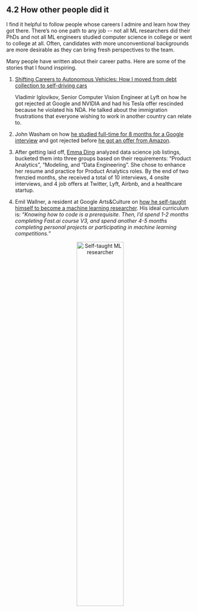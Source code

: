 ## 4.2 How other people did it

I find it helpful to follow people whose careers I admire and learn how they got there. There’s no one path to any job -- not all ML researchers did their PhDs and not all ML engineers studied computer science in college or went to college at all. Often, candidates with more unconventional backgrounds are more desirable as they can bring fresh perspectives to the team.

Many people have written about their career paths. Here are some of the stories that I found inspiring.


1. [Shifting Careers to Autonomous Vehicles: How I moved from debt collection to self-driving cars](https://towardsdatascience.com/how-i-found-my-current-job-3fb22e511a1f)

    Vladimir Iglovikov, Senior Computer Vision Engineer at Lyft on how he got rejected at Google and NVIDIA and had his Tesla offer rescinded because he violated his NDA. He talked about the immigration frustrations that everyone wishing to work in another country can relate to.

2. John Washam on how [he studied full-time for 8 months for a Google interview](https://www.freecodecamp.org/news/why-i-studied-full-time-for-8-months-for-a-google-interview-cc662ce9bb13/) and got rejected before [he got an offer from Amazon](https://startupnextdoor.com/ive-been-acquired-by-amazon/?src=ciu ).
3. After getting laid off, [Emma Ding](https://towardsdatascience.com/how-i-got-4-data-science-offers-and-doubled-my-income-2-months-after-being-laid-off-b3b6d2de6938) analyzed data science job listings, bucketed them into three groups based on their requirements: “Product Analytics”, “Modeling, and “Data Engineering”. She chose to enhance her resume and practice for Product Analytics roles. By the end of two frenzied months, she received a total of 10 interviews, 4 onsite interviews, and 4 job offers at Twitter, Lyft, Airbnb, and a healthcare startup.
4. Emil Wallner, a resident at Google Arts&Culture on [how he self-taught himself to become a machine learning researcher](https://www.emilwallner.com/p/no-ml-degree). His ideal curriculum is: “_Knowing how to code is a prerequisite. Then, I’d spend 1-2 months completing Fast.ai course V3, and spend another 4-5 months completing personal projects or participating in machine learning competitions._”

<center>
	<img src="images/image14.png" width="50%" alt="Self-taught ML researcher" title="image_tooltip">
</center>
